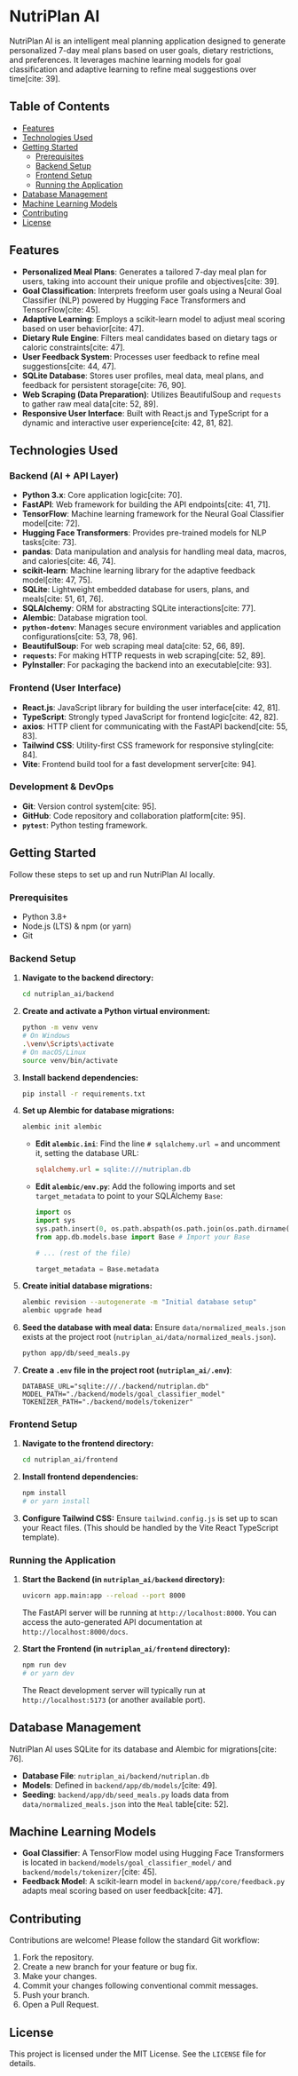 # NutriPlan AI

NutriPlan AI is an intelligent meal planning application designed to generate personalized 7-day meal plans based on user goals, dietary restrictions, and preferences. It leverages machine learning models for goal classification and adaptive learning to refine meal suggestions over time[cite: 39].

## Table of Contents

- [Features](#features)
- [Technologies Used](#technologies-used)
- [Getting Started](#getting-started)
  - [Prerequisites](#prerequisites)
  - [Backend Setup](#backend-setup)
  - [Frontend Setup](#frontend-setup)
  - [Running the Application](#running-the-application)
- [Database Management](#database-management)
- [Machine Learning Models](#machine-learning-models)
- [Contributing](#contributing)
- [License](#license)

## Features

- **Personalized Meal Plans**: Generates a tailored 7-day meal plan for users, taking into account their unique profile and objectives[cite: 39].
- **Goal Classification**: Interprets freeform user goals using a Neural Goal Classifier (NLP) powered by Hugging Face Transformers and TensorFlow[cite: 45].
- **Adaptive Learning**: Employs a scikit-learn model to adjust meal scoring based on user behavior[cite: 47].
- **Dietary Rule Engine**: Filters meal candidates based on dietary tags or caloric constraints[cite: 47].
- **User Feedback System**: Processes user feedback to refine meal suggestions[cite: 44, 47].
- **SQLite Database**: Stores user profiles, meal data, meal plans, and feedback for persistent storage[cite: 76, 90].
- **Web Scraping (Data Preparation)**: Utilizes BeautifulSoup and `requests` to gather raw meal data[cite: 52, 89].
- **Responsive User Interface**: Built with React.js and TypeScript for a dynamic and interactive user experience[cite: 42, 81, 82].

## Technologies Used

### Backend (AI + API Layer)
- **Python 3.x**: Core application logic[cite: 70].
- **FastAPI**: Web framework for building the API endpoints[cite: 41, 71].
- **TensorFlow**: Machine learning framework for the Neural Goal Classifier model[cite: 72].
- **Hugging Face Transformers**: Provides pre-trained models for NLP tasks[cite: 73].
- **pandas**: Data manipulation and analysis for handling meal data, macros, and calories[cite: 46, 74].
- **scikit-learn**: Machine learning library for the adaptive feedback model[cite: 47, 75].
- **SQLite**: Lightweight embedded database for users, plans, and meals[cite: 51, 61, 76].
- **SQLAlchemy**: ORM for abstracting SQLite interactions[cite: 77].
- **Alembic**: Database migration tool.
- **`python-dotenv`**: Manages secure environment variables and application configurations[cite: 53, 78, 96].
- **BeautifulSoup**: For web scraping meal data[cite: 52, 66, 89].
- **`requests`**: For making HTTP requests in web scraping[cite: 52, 89].
- **PyInstaller**: For packaging the backend into an executable[cite: 93].

### Frontend (User Interface)
- **React.js**: JavaScript library for building the user interface[cite: 42, 81].
- **TypeScript**: Strongly typed JavaScript for frontend logic[cite: 42, 82].
- **axios**: HTTP client for communicating with the FastAPI backend[cite: 55, 83].
- **Tailwind CSS**: Utility-first CSS framework for responsive styling[cite: 84].
- **Vite**: Frontend build tool for a fast development server[cite: 94].

### Development & DevOps
- **Git**: Version control system[cite: 95].
- **GitHub**: Code repository and collaboration platform[cite: 95].
- **`pytest`**: Python testing framework.

## Getting Started

Follow these steps to set up and run NutriPlan AI locally.

### Prerequisites

- Python 3.8+
- Node.js (LTS) & npm (or yarn)
- Git

### Backend Setup

1.  **Navigate to the backend directory:**
    ```bash
    cd nutriplan_ai/backend
    ```

2.  **Create and activate a Python virtual environment:**
    ```bash
    python -m venv venv
    # On Windows
    .\venv\Scripts\activate
    # On macOS/Linux
    source venv/bin/activate
    ```

3.  **Install backend dependencies:**
    ```bash
    pip install -r requirements.txt
    ```

4.  **Set up Alembic for database migrations:**
    ```bash
    alembic init alembic
    ```
    * **Edit `alembic.ini`**: Find the line `# sqlalchemy.url =` and uncomment it, setting the database URL:
        ```ini
        sqlalchemy.url = sqlite:///nutriplan.db
        ```
    * **Edit `alembic/env.py`**: Add the following imports and set `target_metadata` to point to your SQLAlchemy `Base`:
        ```python
        import os
        import sys
        sys.path.insert(0, os.path.abspath(os.path.join(os.path.dirname(__file__), '..')))
        from app.db.models.base import Base # Import your Base

        # ... (rest of the file)

        target_metadata = Base.metadata
        ```

5.  **Create initial database migrations:**
    ```bash
    alembic revision --autogenerate -m "Initial database setup"
    alembic upgrade head
    ```

6.  **Seed the database with meal data:**
    Ensure `data/normalized_meals.json` exists at the project root (`nutriplan_ai/data/normalized_meals.json`).
    ```bash
    python app/db/seed_meals.py
    ```

7.  **Create a `.env` file in the project root (`nutriplan_ai/.env`)**:
    ```dotenv
    DATABASE_URL="sqlite:///./backend/nutriplan.db"
    MODEL_PATH="./backend/models/goal_classifier_model"
    TOKENIZER_PATH="./backend/models/tokenizer"
    ```

### Frontend Setup

1.  **Navigate to the frontend directory:**
    ```bash
    cd nutriplan_ai/frontend
    ```

2.  **Install frontend dependencies:**
    ```bash
    npm install
    # or yarn install
    ```

3.  **Configure Tailwind CSS:**
    Ensure `tailwind.config.js` is set up to scan your React files. (This should be handled by the Vite React TypeScript template).

### Running the Application

1.  **Start the Backend (in `nutriplan_ai/backend` directory):**
    ```bash
    uvicorn app.main:app --reload --port 8000
    ```
    The FastAPI server will be running at `http://localhost:8000`. You can access the auto-generated API documentation at `http://localhost:8000/docs`.

2.  **Start the Frontend (in `nutriplan_ai/frontend` directory):**
    ```bash
    npm run dev
    # or yarn dev
    ```
    The React development server will typically run at `http://localhost:5173` (or another available port).

## Database Management

NutriPlan AI uses SQLite for its database and Alembic for migrations[cite: 76].
- **Database File**: `nutriplan_ai/backend/nutriplan.db`
- **Models**: Defined in `backend/app/db/models/`[cite: 49].
- **Seeding**: `backend/app/db/seed_meals.py` loads data from `data/normalized_meals.json` into the `Meal` table[cite: 52].

## Machine Learning Models

- **Goal Classifier**: A TensorFlow model using Hugging Face Transformers is located in `backend/models/goal_classifier_model/` and `backend/models/tokenizer/`[cite: 45].
- **Feedback Model**: A scikit-learn model in `backend/app/core/feedback.py` adapts meal scoring based on user feedback[cite: 47].

## Contributing

Contributions are welcome! Please follow the standard Git workflow:
1.  Fork the repository.
2.  Create a new branch for your feature or bug fix.
3.  Make your changes.
4.  Commit your changes following conventional commit messages.
5.  Push your branch.
6.  Open a Pull Request.

## License

This project is licensed under the MIT License. See the `LICENSE` file for details.